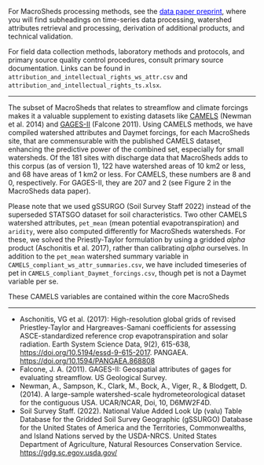 ﻿For MacroSheds processing methods, see the
<a href="https://eartharxiv.org/repository/view/3499/" style="color: blue; text-decoration: underline;">data paper preprint</a>, 
where you will find subheadings on time-series data processing, watershed attributes retrieval and processing,
derivation of additional products, and technical validation.

For field data collection methods, laboratory methods and protocols, and primary source quality control procedures,
consult primary source documentation. Links can be found in `attribution_and_intellectual_rights_ws_attr.csv` and `attribution_and_intellectual_rights_ts.xlsx`.

---

The subset of MacroSheds that relates to streamflow and climate forcings makes it a valuable supplement to existing datasets like <a href="https://ral.ucar.edu/solutions/products/camels" style="color: vlue; text-decoration: underline;">CAMELS</a> (Newman et al. 2014) and <a href="https://water.usgs.gov/GIS/metadata/usgswrd/XML/gagesII_Sept2011.xml" style="color: vlue; text-decoration: underline;">GAGES-II</a>  (Falcone 2011). Using CAMELS methods, we have compiled watershed attributes and Daymet forcings, for each MacroSheds site, that are commensurable with the published CAMELS dataset, enhancing the predictive power of the combined set, especially for small watersheds. Of the 181 sites with discharge data that MacroSheds adds to this corpus (as of version 1), 122 have watershed areas of 10 km2 or less, and 68 have areas of 1 km2 or less. For CAMELS, these numbers are 8 and 0, respectively. For GAGES-II, they are 207 and 2 (see Figure 2 in the MacroSheds data paper).

Please note that we used gSSURGO (Soil Survey Staff 2022) instead of the superseded STATSGO dataset for soil characteristics. Two other CAMELS watershed attributes, `pet_mean` (mean potential evapotranspiration) and `aridity`, were also computed differently for MacroSheds watersheds. For these, we solved the Priestly-Taylor formulation by using a gridded _alpha_ product (Aschonitis et al. 2017), rather than calibrating _alpha_ ourselves. In addition to the `pet_mean` watershed summary variable in `CAMELS_compliant_ws_attr_summaries.csv`, we have included timeseries of pet in `CAMELS_compliant_Daymet_forcings.csv`, though pet is not a Daymet variable per se.

These CAMELS variables are contained within the core MacroSheds 

---

 + Aschonitis, VG et al. (2017): High-resolution global grids of revised Priestley-Taylor and Hargreaves-Samani coefficients for assessing ASCE-standardized reference crop evapotranspiration and solar radiation. Earth System Science Data, 9(2), 615-638, https://doi.org/10.5194/essd-9-615-2017. PANGAEA. https://doi.org/10.1594/PANGAEA.868808
 + Falcone, J. A. (2011). GAGES-II: Geospatial attributes of gages for evaluating streamflow. US Geological Survey. 
 + Newman, A., Sampson, K., Clark, M., Bock, A., Viger, R., & Blodgett, D. (2014). A large-sample watershed-scale hydrometeorological dataset for the contiguous USA. UCAR/NCAR, Doi, 10, D6MW2F4D. 
 + Soil Survey Staff. (2022). National Value Added Look Up (valu) Table Database for the Gridded Soil Survey Geographic (gSSURGO) Database for the United States of America and the Territories, Commonwealths, and Island Nations served by the USDA-NRCS. United States Department of Agriculture, Natural Resources Conservation Service. https://gdg.sc.egov.usda.gov/

